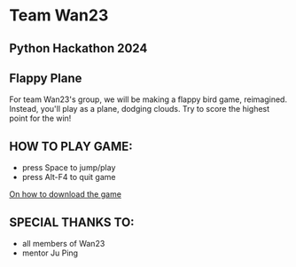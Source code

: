 # Team Wan23
## Python Hackathon 2024
## Flappy Plane

For team Wan23's group, we will be making a flappy bird game, reimagined. Instead, you'll play as a plane, dodging clouds. Try to score the highest point for the win!

## HOW TO PLAY GAME:
- press Space to jump/play
- press Alt-F4 to quit game

[On how to download the game](https://github.com/diamondex187/pythonhackathon2024/wiki/HOW-TO-DOWNLOAD-AND-OPEN-THE-GAME:)

## SPECIAL THANKS TO:
- all members of Wan23
- mentor Ju Ping
